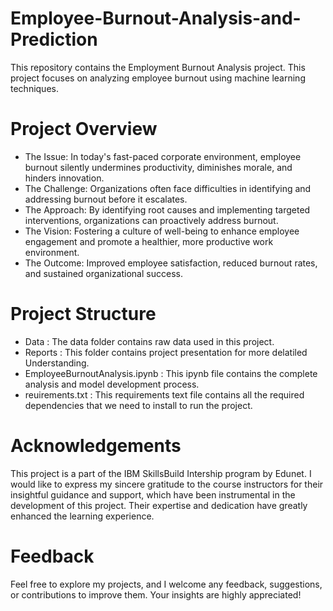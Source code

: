 # Employee-Burnout-Analysis-and-Prediction
This repository contains the Employment Burnout Analysis project. This project focuses on analyzing employee burnout using machine learning techniques.

# Project Overview
*  The Issue: In today's fast-paced corporate environment, employee burnout silently undermines productivity, diminishes morale, and hinders innovation.
*  The Challenge: Organizations often face difficulties in identifying and addressing burnout before it escalates.
*  The Approach: By identifying root causes and implementing targeted interventions, organizations can proactively address burnout.
*  The Vision: Fostering a culture of well-being to enhance employee engagement and promote a healthier, more productive work environment.
*  The Outcome: Improved employee satisfaction, reduced burnout rates, and sustained organizational success.

# Project Structure
* Data :  The data folder contains raw data used in this project.
* Reports :  This folder contains project presentation for more delatiled Understanding.
* EmployeeBurnoutAnalysis.ipynb : This ipynb file contains the complete analysis and model development process.
* reuirements.txt : This requirements text file contains all the required dependencies that we need to install to run the project.

# Acknowledgements
This project is a part of the IBM SkillsBuild Intership program by Edunet. I would like to express my sincere gratitude to the course instructors for their insightful guidance and support, which have been instrumental in the development of this project. Their expertise and dedication have greatly enhanced the learning experience.
# Feedback
Feel free to explore my projects, and I welcome any feedback, suggestions, or contributions to improve them. Your insights are highly appreciated!
